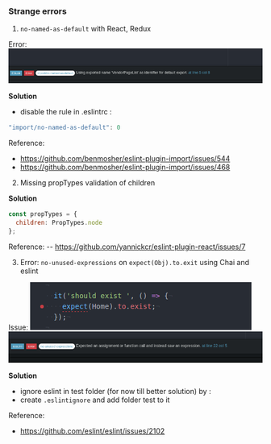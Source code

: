 ### Strange errors

1. ```no-named-as-default``` with React, Redux

Error:
![eslint](images/import-error-eslint.png)

**Solution**
- disable the rule in .eslintrc :
```js
"import/no-named-as-default": 0
```

Reference:
- https://github.com/benmosher/eslint-plugin-import/issues/544
- https://github.com/benmosher/eslint-plugin-import/issues/468

2. Missing propTypes validation of children

**Solution**

```js
const propTypes = {
  children: PropTypes.node
};
```

Reference:
-- https://github.com/yannickcr/eslint-plugin-react/issues/7

3. Error: ```no-unused-expressions``` on ```expect(Obj).to.exit``` using Chai and eslint

Issue:
![eslint-error](images/eslint-error-expect-chai.png)
![eslint-err](images/erro-chai-expect.png)

**Solution**
-  ignore eslint in test folder (for now till better solution) by :
  - create ```.eslintignore``` and add folder test to it

Reference:
- https://github.com/eslint/eslint/issues/2102

